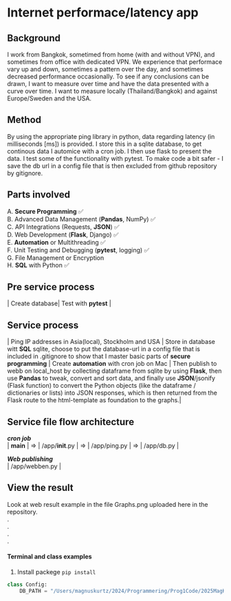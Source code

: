 # Internet performace/latency app
## Background
I work from Bangkok, sometimed from home (with and without VPN), and sometimes from office with dedicated VPN.
We experience that performace vary up and down, sometimes a pattern over the day, and sometimes decreased performance occasionally. To see if any conclusions can be drawn, I want to measure over time and have the data presented with a curve over time. I want to measure locally (Thailand/Bangkok) and against Europe/Sweden and the USA.
## Method
By using the appropriate ping library in python, data regarding latency (in milliseconds [ms]) is provided. I store this in a sqlite database, to get continous data I automice with a cron job. I then use flask to present the data. I test some of the functionality with pytest. To make code a bit safer - I save the db url in a config file that is then excluded from github repository by gitignore.
## Parts involved

A. **Secure Programming** ✅  
B. Advanced Data Management (**Pandas**, NumPy) ✅  
C. API Integrations (Requests, **JSON**) ✅  
D. Web Development (**Flask**, Django) ✅  
E. **Automation** or Multithreading ✅  
F. Unit Testing and Debugging (**pytest**, logging) ✅  
G. File Management or Encryption  
H. **SQL** with Python ✅  

## Pre service process

| Create database| Test with **pytest** |

## Service process

| Ping IP addresses in Asia(local), Stockholm and USA | Store in database witt **SQL** sqlite, choose to put the database-url in a config file that is included in .gitignore to show that I master basic parts of **secure programming** | Create **automation** with cron job on Mac | Then publish to webb on local_host by collecting dataframe from sqlite by using **Flask**, then use **Pandas** to tweak, convert and sort data, and finally use **JSON**/jsonify (Flask function) to convert the Python objects (like the dataframe / dictionaries or lists) into JSON responses, which is then returned from the Flask route to the html-template as foundation to the graphs.| 

## Service file flow architecture

***cron job***  
| **main** | => | /app/__init__.py | => | /app/ping.py | => | /app/db.py |  
  
***Web publishing***  
| /app/webben.py |  
## View the result
Look at web result example in the file Graphs.png uploaded here in the repository.  
.    
.    
.    
.  

#### Terminal and class examples

1. Install packege `pip install`

```python
class Config:
    DB_PATH = "/Users/magnuskurtz/2024/Programmering/Prog1Code/2025MagKurPythFortsExam/db_storage/ping_results.db"

```